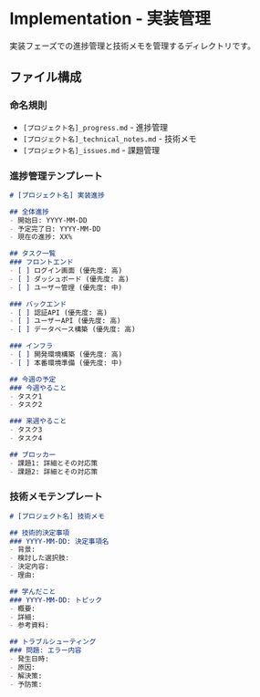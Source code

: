 # Implementation - 実装管理

実装フェーズでの進捗管理と技術メモを管理するディレクトリです。

## ファイル構成

### 命名規則
- `[プロジェクト名]_progress.md` - 進捗管理
- `[プロジェクト名]_technical_notes.md` - 技術メモ
- `[プロジェクト名]_issues.md` - 課題管理

### 進捗管理テンプレート

```markdown
# [プロジェクト名] 実装進捗

## 全体進捗
- 開始日: YYYY-MM-DD
- 予定完了日: YYYY-MM-DD
- 現在の進捗: XX%

## タスク一覧
### フロントエンド
- [ ] ログイン画面 (優先度: 高)
- [ ] ダッシュボード (優先度: 高)
- [ ] ユーザー管理 (優先度: 中)

### バックエンド
- [ ] 認証API (優先度: 高)
- [ ] ユーザーAPI (優先度: 高)
- [ ] データベース構築 (優先度: 高)

### インフラ
- [ ] 開発環境構築 (優先度: 高)
- [ ] 本番環境準備 (優先度: 中)

## 今週の予定
### 今週やること
- タスク1
- タスク2

### 来週やること
- タスク3
- タスク4

## ブロッカー
- 課題1: 詳細とその対応策
- 課題2: 詳細とその対応策
```

### 技術メモテンプレート

```markdown
# [プロジェクト名] 技術メモ

## 技術的決定事項
### YYYY-MM-DD: 決定事項名
- 背景: 
- 検討した選択肢: 
- 決定内容: 
- 理由: 

## 学んだこと
### YYYY-MM-DD: トピック
- 概要: 
- 詳細: 
- 参考資料: 

## トラブルシューティング
### 問題: エラー内容
- 発生日時: 
- 原因: 
- 解決策: 
- 予防策: 
```
